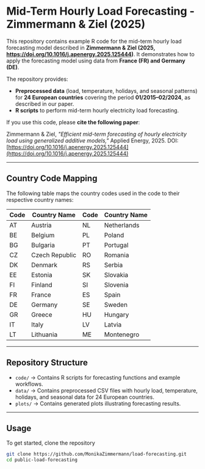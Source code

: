 # Mid-Term Hourly Load Forecasting - Zimmermann & Ziel (2025)

This repository contains example R code for the mid-term hourly load forecasting model described in **Zimmermann & Ziel (2025, https://doi.org/10.1016/j.apenergy.2025.125444)**. It demonstrates how to apply the forecasting model using data from **France (FR) and Germany (DE)**. 

The repository provides:
- **Preprocessed data** (load, temperature, holidays, and seasonal patterns) for **24 European countries** covering the period **01/2015–02/2024**, as described in our paper.
- **R scripts** to perform mid-term hourly electricity load forecasting.

If you use this code, please **cite the following paper**:

Zimmermann & Ziel, *"Efficient mid-term forecasting of hourly electricity load using generalized additive models,"* Applied Energy, 2025. DOI: [https://doi.org/10.1016/j.apenergy.2025.125444](https://doi.org/10.1016/j.apenergy.2025.125444)

---

## **Country Code Mapping**
The following table maps the country codes used in the code to their respective country names:

| Code | Country Name       | Code | Country Name       |
|------|--------------------|------|--------------------|
| AT   | Austria            | NL   | Netherlands        |
| BE   | Belgium            | PL   | Poland            |
| BG   | Bulgaria           | PT   | Portugal          |
| CZ   | Czech Republic     | RO   | Romania           |
| DK   | Denmark            | RS   | Serbia            |
| EE   | Estonia            | SK   | Slovakia          |
| FI   | Finland            | SI   | Slovenia          |
| FR   | France             | ES   | Spain             |
| DE   | Germany            | SE   | Sweden            |
| GR   | Greece             | HU   | Hungary           |
| IT   | Italy              | LV   | Latvia            |
| LT   | Lithuania          | ME   | Montenegro        |

---

## **Repository Structure**
- `code/` → Contains R scripts for forecasting functions and example workflows.
- `data/` → Contains preprocessed CSV files with hourly load, temperature, holidays, and seasonal data for 24 European countries.
- `plots/` → Contains generated plots illustrating forecasting results.

---

## **Usage**
To get started, clone the repository


```bash
git clone https://github.com/MonikaZimmermann/load-forecasting.git
cd public-load-forecasting
